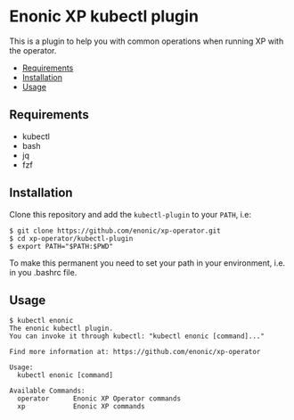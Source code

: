 <h1>Enonic XP kubectl plugin</h1>

This is a plugin to help you with common operations when running XP with the operator.

- [Requirements](#requirements)
- [Installation](#installation)
- [Usage](#usage)

## Requirements

* kubectl
* bash
* jq
* fzf

## Installation

Clone this repository and add the `kubectl-plugin` to your `PATH`, i.e:

```console
$ git clone https://github.com/enonic/xp-operator.git
$ cd xp-operator/kubectl-plugin
$ export PATH="$PATH:$PWD"
```

To make this permanent you need to set your path in your environment, i.e. in you .bashrc file.

## Usage

```console
$ kubectl enonic
The enonic kubectl plugin.
You can invoke it through kubectl: "kubectl enonic [command]..."

Find more information at: https://github.com/enonic/xp-operator

Usage:
  kubectl enonic [command]

Available Commands:
  operator      Enonic XP Operator commands
  xp            Enonic XP commands
```
